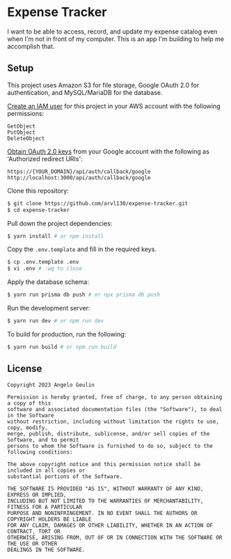 # Expense Tracker

I want to be able to access, record, and update my expense catalog even when I'm not in front of my computer. This is an app I'm building to help me accomplish that.

## Setup

This project uses Amazon S3 for file storage, Google OAuth 2.0 for authentication, and MySQL/MariaDB for the database.

[Create an IAM user](https://docs.aws.amazon.com/IAM/latest/UserGuide/id_users_create.html) for this project in your AWS account with the following permissions:

```
GetObject
PutObject
DeleteObject
```

[Obtain OAuth 2.0 keys](https://developers.google.com/identity/protocols/oauth2) from your Google account with the following as 'Authorized redirect URIs':

```
https://{YOUR_DOMAIN}/api/auth/callback/google
http://localhost:3000/api/auth/callback/google
```

Clone this repository:

```sh
$ git clone https://github.com/arvl130/expense-tracker.git
$ cd expense-tracker
```

Pull down the project dependencies:

```sh
$ yarn install # or npm install
```

Copy the `.env.template` and fill in the required keys.

```sh
$ cp .env.template .env
$ vi .env # :wq to close
```

Apply the database schema:

```sh
$ yarn run prisma db push # or npx prisma db push
```

Run the development server:

```sh
$ yarn run dev # or npm run dev
```

To build for production, run the following:

```sh
$ yarn run build # or npm run build
```

## License

```
Copyright 2023 Angelo Geulin

Permission is hereby granted, free of charge, to any person obtaining a copy of this
software and associated documentation files (the "Software"), to deal in the Software
without restriction, including without limitation the rights to use, copy, modify,
merge, publish, distribute, sublicense, and/or sell copies of the Software, and to permit
persons to whom the Software is furnished to do so, subject to the following conditions:

The above copyright notice and this permission notice shall be included in all copies or
substantial portions of the Software.

THE SOFTWARE IS PROVIDED "AS IS", WITHOUT WARRANTY OF ANY KIND, EXPRESS OR IMPLIED,
INCLUDING BUT NOT LIMITED TO THE WARRANTIES OF MERCHANTABILITY, FITNESS FOR A PARTICULAR
PURPOSE AND NONINFRINGEMENT. IN NO EVENT SHALL THE AUTHORS OR COPYRIGHT HOLDERS BE LIABLE
FOR ANY CLAIM, DAMAGES OR OTHER LIABILITY, WHETHER IN AN ACTION OF CONTRACT, TORT OR
OTHERWISE, ARISING FROM, OUT OF OR IN CONNECTION WITH THE SOFTWARE OR THE USE OR OTHER
DEALINGS IN THE SOFTWARE.
```
